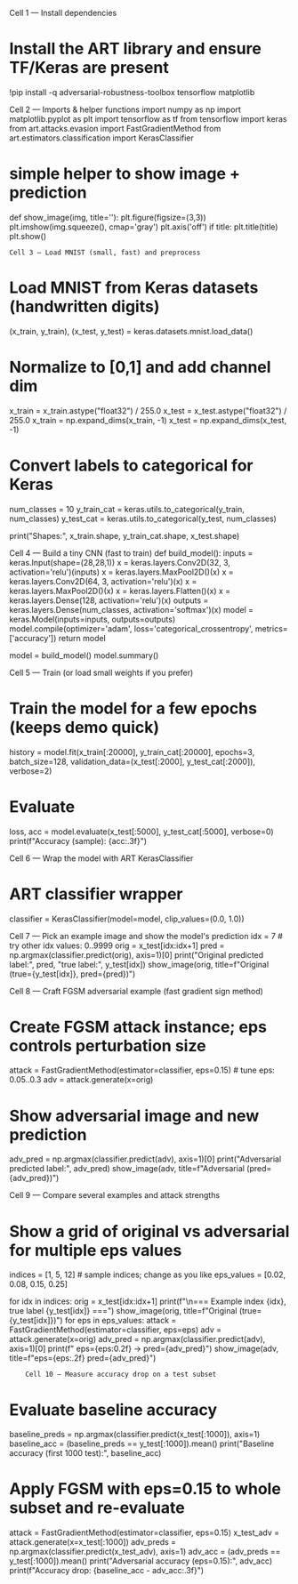 Cell 1 — Install dependencies
# Install the ART library and ensure TF/Keras are present
!pip install -q adversarial-robustness-toolbox tensorflow matplotlib



Cell 2 — Imports & helper functions
import numpy as np
import matplotlib.pyplot as plt
import tensorflow as tf
from tensorflow import keras
from art.attacks.evasion import FastGradientMethod
from art.estimators.classification import KerasClassifier

# simple helper to show image + prediction
def show_image(img, title=''):
    plt.figure(figsize=(3,3))
    plt.imshow(img.squeeze(), cmap='gray')
    plt.axis('off')
    if title:
        plt.title(title)
    plt.show()


    Cell 3 — Load MNIST (small, fast) and preprocess
# Load MNIST from Keras datasets (handwritten digits)
(x_train, y_train), (x_test, y_test) = keras.datasets.mnist.load_data()

# Normalize to [0,1] and add channel dim
x_train = x_train.astype("float32") / 255.0
x_test = x_test.astype("float32") / 255.0
x_train = np.expand_dims(x_train, -1)
x_test = np.expand_dims(x_test, -1)

# Convert labels to categorical for Keras
num_classes = 10
y_train_cat = keras.utils.to_categorical(y_train, num_classes)
y_test_cat = keras.utils.to_categorical(y_test, num_classes)

print("Shapes:", x_train.shape, y_train_cat.shape, x_test.shape)


Cell 4 — Build a tiny CNN (fast to train)
def build_model():
    inputs = keras.Input(shape=(28,28,1))
    x = keras.layers.Conv2D(32, 3, activation='relu')(inputs)
    x = keras.layers.MaxPool2D()(x)
    x = keras.layers.Conv2D(64, 3, activation='relu')(x)
    x = keras.layers.MaxPool2D()(x)
    x = keras.layers.Flatten()(x)
    x = keras.layers.Dense(128, activation='relu')(x)
    outputs = keras.layers.Dense(num_classes, activation='softmax')(x)
    model = keras.Model(inputs=inputs, outputs=outputs)
    model.compile(optimizer='adam', loss='categorical_crossentropy', metrics=['accuracy'])
    return model

model = build_model()
model.summary()


Cell 5 — Train (or load small weights if you prefer)
# Train the model for a few epochs (keeps demo quick)
history = model.fit(x_train[:20000], y_train_cat[:20000], epochs=3, batch_size=128,
                    validation_data=(x_test[:2000], y_test_cat[:2000]), verbose=2)
# Evaluate
loss, acc = model.evaluate(x_test[:5000], y_test_cat[:5000], verbose=0)
print(f"Accuracy (sample): {acc:.3f}")

Cell 6 — Wrap the model with ART KerasClassifier
# ART classifier wrapper
classifier = KerasClassifier(model=model, clip_values=(0.0, 1.0))


Cell 7 — Pick an example image and show the model's prediction
idx = 7  # try other idx values: 0..9999
orig = x_test[idx:idx+1]
pred = np.argmax(classifier.predict(orig), axis=1)[0]
print("Original predicted label:", pred, "true label:", y_test[idx])
show_image(orig, title=f"Original (true={y_test[idx]}, pred={pred})")


Cell 8 — Craft FGSM adversarial example (fast gradient sign method)
# Create FGSM attack instance; eps controls perturbation size
attack = FastGradientMethod(estimator=classifier, eps=0.15)  # tune eps: 0.05..0.3
adv = attack.generate(x=orig)

# Show adversarial image and new prediction
adv_pred = np.argmax(classifier.predict(adv), axis=1)[0]
print("Adversarial predicted label:", adv_pred)
show_image(adv, title=f"Adversarial (pred={adv_pred})")

Cell 9 — Compare several examples and attack strengths
# Show a grid of original vs adversarial for multiple eps values
indices = [1, 5, 12]  # sample indices; change as you like
eps_values = [0.02, 0.08, 0.15, 0.25]

for idx in indices:
    orig = x_test[idx:idx+1]
    print(f"\n=== Example index {idx}, true label {y_test[idx]} ===")
    show_image(orig, title=f"Original (true={y_test[idx]})")
    for eps in eps_values:
        attack = FastGradientMethod(estimator=classifier, eps=eps)
        adv = attack.generate(x=orig)
        adv_pred = np.argmax(classifier.predict(adv), axis=1)[0]
        print(f" eps={eps:0.2f}  -> pred={adv_pred}")
        show_image(adv, title=f"eps={eps:.2f} pred={adv_pred}")


        Cell 10 — Measure accuracy drop on a test subset
# Evaluate baseline accuracy
baseline_preds = np.argmax(classifier.predict(x_test[:1000]), axis=1)
baseline_acc = (baseline_preds == y_test[:1000]).mean()
print("Baseline accuracy (first 1000 test):", baseline_acc)

# Apply FGSM with eps=0.15 to whole subset and re-evaluate
attack = FastGradientMethod(estimator=classifier, eps=0.15)
x_test_adv = attack.generate(x=x_test[:1000])
adv_preds = np.argmax(classifier.predict(x_test_adv), axis=1)
adv_acc = (adv_preds == y_test[:1000]).mean()
print("Adversarial accuracy (eps=0.15):", adv_acc)
print(f"Accuracy drop: {baseline_acc - adv_acc:.3f}")
